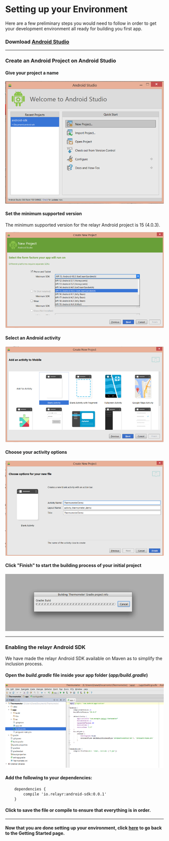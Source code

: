 # Setting up your Environment

Here are a few preliminary steps you would need to follow in order to get your development environment all ready for building you first app. 

### Download [Android Studio](https://developer.android.com/sdk/installing/studio.html)

----------

### Create an Android Project on Android Studio 

#### Give your project a name
<img src="assets/Project.png" class="center">

#### Set the minimum supported version
The minimum supported version for the relayr Android project is 15 (4.0.3).

<img src="assets/Version.png" class="center">

#### Select an Android activity

<img src="assets/Activity.png" class="center">

#### Choose your activity options

<img src="assets/ActivityOpt.png" class="center">

#### Click "Finish" to start the building process of your initial project

<img src="assets/Building.png" class="center"> 


----------

   
###  Enabling the relayr Android SDK 

We have made the relayr Android SDK available on Maven as to simplify the inclusion process.

#### Open the *build.gradle* file inside your app folder (*app/build.gradle*)

<img src="assets/SDKInclusion.png" class="center">

#### Add the following to your dependencies:
	    
	    dependencies {
	        compile 'io.relayr:android-sdk:0.0.1'
	    }

#### Click to save the file or compile to ensure that everything is in order.

----------

#### Now that you are done setting up your environment, click [here](https://developer.relayr.io/documents/Android/GettingStarted) to go back to the Getting Started page.